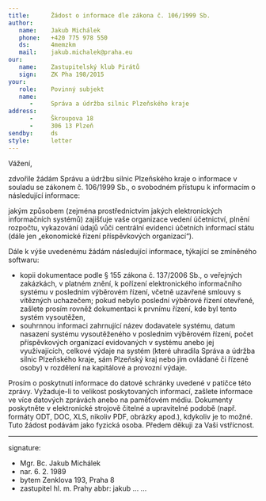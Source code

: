 ```yaml
---
title:      Žádost o informace dle zákona č. 106/1999 Sb.
author:
   name:    Jakub Michálek
   phone:   +420 775 978 550
   ds:      4memzkm
   mail:    jakub.michalek@praha.eu
our:
   name:    Zastupitelský klub Pirátů
   sign:    ZK Pha 198/2015
your:
   role:    Povinný subjekt
   name:    
      -     Správa a údržba silnic Plzeňského kraje
address:
      -     Škroupova 18
      -     306 13 Plzeň
sendby:     ds
style:      letter
---
```


Vážení,

zdvořile žádám Správu a údržbu silnic Plzeňského kraje o informace v souladu se zákonem č. 106/1999 Sb., o svobodném přístupu k informacím o následující informace:

jakým způsobem (zejména prostřednictvím jakých elektronických informačních systémů) zajišťuje vaše organizace vedení účetnictví, plnění rozpočtu, vykazování údajů vůči centrální evidenci účetních informací státu (dále jen „ekonomické řízení příspěvkových organizací“). 

Dále k výše uvedenému žádám následující informace, týkající se zmíněného softwaru:

* kopii dokumentace
  podle § 155 zákona č. 137/2006 Sb., o veřejných zakázkách, v platném znění,
  k pořízení elektronického informačního systému v posledním výběrovém řízení, 
  včetně uzavřené smlouvy s vítězných uchazečem;
  pokud nebylo poslední výběrové řízení otevřené, zašlete prosím rovněž 
  dokumentaci k prvnímu řízení, kde byl tento systém vysoutěžen,
* souhrnnou informaci zahrnující název dodavatele systému, datum nasazení 
  systému vysoutěženého v posledním výběrovém řízení, počet příspěvkových 
  organizací evidovaných v systému anebo jej využívajících, celkové výdaje na systém
  (které uhradila Správa a údržba silnic Plzeňského kraje, sám Plzeňský kraj nebo jím ovládané či řízené osoby) v rozdělení na 
  kapitálové a provozní výdaje.

Prosím o poskytnutí informace do datové schránky uvedené v patičce této zprávy. Vyžaduje-li to velikost poskytovaných informací, zašlete informace ve více datových zprávách anebo na paměťovém médiu. Dokumenty poskytněte v elektronické strojově čitelné a upravitelné podobě (např. formáty ODT, DOC, XLS, nikoliv PDF, obrázky apod.), kdykoliv je to možné. Tuto žádost podávám jako fyzická osoba. Předem děkuji za Vaši vstřícnost.

---
signature:
  - Mgr. Bc. Jakub Michálek
  - nar. 6. 2. 1989
  - bytem Zenklova 193, Praha 8
  - zastupitel hl. m. Prahy
abbr:       jakub
...
...
